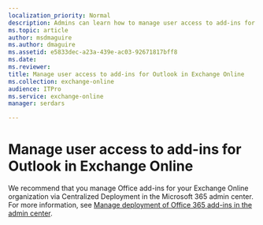 ```yaml
---
localization_priority: Normal
description: Admins can learn how to manage user access to add-ins for Outlook in Exchange Online.
ms.topic: article
author: msdmaguire
ms.author: dmaguire
ms.assetid: e5833dec-a23a-439e-ac03-92671817bff8
ms.date: 
ms.reviewer: 
title: Manage user access to add-ins for Outlook in Exchange Online
ms.collection: exchange-online
audience: ITPro
ms.service: exchange-online
manager: serdars

---
```


# Manage user access to add-ins for Outlook in Exchange Online

We recommend that you manage Office add-ins for your Exchange Online organization via Centralized Deployment in the Microsoft 365 admin center. For more information, see [Manage deployment of Office 365 add-ins in the admin center](https://docs.microsoft.com/office365/admin/manage/manage-deployment-of-add-ins).

